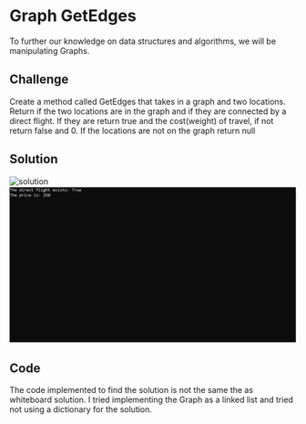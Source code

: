 # Graph GetEdges
To further our knowledge on data structures and algorithms, we will be manipulating Graphs.

## Challenge
Create a method called GetEdges that takes in a graph and two locations. 
Return if the two locations are in the graph and if they are connected by 
a direct flight. If they are return true and the cost(weight) of travel, if 
not return false and 0. If the locations are not on the graph return null 


## Solution

![solution](../../assets/Graph_getedges_visual.jpg)
![solution](../../assets/graph_getedges_visual2.PNG)

## Code
The code implemented to find the solution is not the same the as whiteboard
solution. I tried implementing the Graph as a linked list and tried not 
using a dictionary for the solution.


